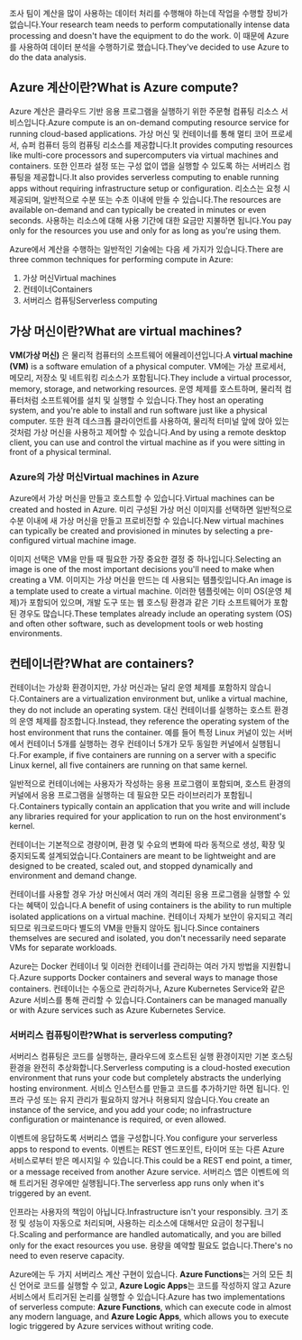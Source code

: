 <span data-ttu-id="11ca7-101">조사 팀이 계산을 많이 사용하는 데이터 처리를 수행해야 하는데 작업을 수행할 장비가 없습니다.</span><span class="sxs-lookup"><span data-stu-id="11ca7-101">Your research team needs to perform computationally intense data processing and doesn't have the equipment to do the work.</span></span> <span data-ttu-id="11ca7-102">이 때문에 Azure를 사용하여 데이터 분석을 수행하기로 했습니다.</span><span class="sxs-lookup"><span data-stu-id="11ca7-102">They've decided to use Azure to do the data analysis.</span></span>

## <a name="what-is-azure-compute"></a><span data-ttu-id="11ca7-103">Azure 계산이란?</span><span class="sxs-lookup"><span data-stu-id="11ca7-103">What is Azure compute?</span></span>
<span data-ttu-id="11ca7-104">Azure 계산은 클라우드 기반 응용 프로그램을 실행하기 위한 주문형 컴퓨팅 리소스 서비스입니다.</span><span class="sxs-lookup"><span data-stu-id="11ca7-104">Azure compute is an on-demand computing resource service for running cloud-based applications.</span></span> <span data-ttu-id="11ca7-105">가상 머신 및 컨테이너를 통해 멀티 코어 프로세서, 슈퍼 컴퓨터 등의 컴퓨팅 리소스를 제공합니다.</span><span class="sxs-lookup"><span data-stu-id="11ca7-105">It provides computing resources like multi-core processors and supercomputers via virtual machines and containers.</span></span> <span data-ttu-id="11ca7-106">또한 인프라 설정 또는 구성 없이 앱을 실행할 수 있도록 하는 서버리스 컴퓨팅을 제공합니다.</span><span class="sxs-lookup"><span data-stu-id="11ca7-106">It also provides serverless computing to enable running apps without requiring infrastructure setup or configuration.</span></span> <span data-ttu-id="11ca7-107">리소스는 요청 시 제공되며, 일반적으로 수분 또는 수초 이내에 만들 수 있습니다.</span><span class="sxs-lookup"><span data-stu-id="11ca7-107">The resources are available on-demand and can typically be created in minutes or even seconds.</span></span> <span data-ttu-id="11ca7-108">사용하는 리소스에 대해 사용 기간에 대한 요금만 지불하면 됩니다.</span><span class="sxs-lookup"><span data-stu-id="11ca7-108">You pay only for the resources you use and only for as long as you're using them.</span></span>

<span data-ttu-id="11ca7-109">Azure에서 계산을 수행하는 일반적인 기술에는 다음 세 가지가 있습니다.</span><span class="sxs-lookup"><span data-stu-id="11ca7-109">There are three common techniques for performing compute in Azure:</span></span>
1. <span data-ttu-id="11ca7-110">가상 머신</span><span class="sxs-lookup"><span data-stu-id="11ca7-110">Virtual machines</span></span>
1. <span data-ttu-id="11ca7-111">컨테이너</span><span class="sxs-lookup"><span data-stu-id="11ca7-111">Containers</span></span>
1. <span data-ttu-id="11ca7-112">서버리스 컴퓨팅</span><span class="sxs-lookup"><span data-stu-id="11ca7-112">Serverless computing</span></span>

## <a name="what-are-virtual-machines"></a><span data-ttu-id="11ca7-113">가상 머신이란?</span><span class="sxs-lookup"><span data-stu-id="11ca7-113">What are virtual machines?</span></span>

<span data-ttu-id="11ca7-114">**VM(가상 머신)** 은 물리적 컴퓨터의 소프트웨어 에뮬레이션입니다.</span><span class="sxs-lookup"><span data-stu-id="11ca7-114">A **virtual machine (VM)** is a software emulation of a physical computer.</span></span> <span data-ttu-id="11ca7-115">VM에는 가상 프로세서, 메모리, 저장소 및 네트워킹 리소스가 포함됩니다.</span><span class="sxs-lookup"><span data-stu-id="11ca7-115">They include a virtual processor, memory, storage, and networking resources.</span></span> <span data-ttu-id="11ca7-116">운영 체제를 호스트하며, 물리적 컴퓨터처럼 소프트웨어를 설치 및 실행할 수 있습니다.</span><span class="sxs-lookup"><span data-stu-id="11ca7-116">They host an operating system, and you're able to install and run software just like a physical computer.</span></span> <span data-ttu-id="11ca7-117">또한 원격 데스크톱 클라이언트를 사용하여, 물리적 터미널 앞에 앉아 있는 것처럼 가상 머신을 사용하고 제어할 수 있습니다.</span><span class="sxs-lookup"><span data-stu-id="11ca7-117">And by using a remote desktop client, you can use and control the virtual machine as if you were sitting in front of a physical terminal.</span></span>

### <a name="virtual-machines-in-azure"></a><span data-ttu-id="11ca7-118">Azure의 가상 머신</span><span class="sxs-lookup"><span data-stu-id="11ca7-118">Virtual machines in Azure</span></span>

<span data-ttu-id="11ca7-119">Azure에서 가상 머신을 만들고 호스트할 수 있습니다.</span><span class="sxs-lookup"><span data-stu-id="11ca7-119">Virtual machines can be created and hosted in Azure.</span></span> <span data-ttu-id="11ca7-120">미리 구성된 가상 머신 이미지를 선택하면 일반적으로 수분 이내에 새 가상 머신을 만들고 프로비전할 수 있습니다.</span><span class="sxs-lookup"><span data-stu-id="11ca7-120">New virtual machines can typically be created and provisioned in minutes by selecting a pre-configured virtual machine image.</span></span>

<span data-ttu-id="11ca7-121">이미지 선택은 VM을 만들 때 필요한 가장 중요한 결정 중 하나입니다.</span><span class="sxs-lookup"><span data-stu-id="11ca7-121">Selecting an image is one of the most important decisions you'll need to make when creating a VM.</span></span> <span data-ttu-id="11ca7-122">이미지는 가상 머신을 만드는 데 사용되는 템플릿입니다.</span><span class="sxs-lookup"><span data-stu-id="11ca7-122">An image is a template used to create a virtual machine.</span></span> <span data-ttu-id="11ca7-123">이러한 템플릿에는 이미 OS(운영 체제)가 포함되어 있으며, 개발 도구 또는 웹 호스팅 환경과 같은 기타 소프트웨어가 포함된 경우도 많습니다.</span><span class="sxs-lookup"><span data-stu-id="11ca7-123">These templates already include an operating system (OS) and often other software, such as development tools or web hosting environments.</span></span>

## <a name="what-are-containers"></a><span data-ttu-id="11ca7-124">컨테이너란?</span><span class="sxs-lookup"><span data-stu-id="11ca7-124">What are containers?</span></span>

<span data-ttu-id="11ca7-125">컨테이너는 가상화 환경이지만, 가상 머신과는 달리 운영 체제를 포함하지 않습니다.</span><span class="sxs-lookup"><span data-stu-id="11ca7-125">Containers are a virtualization environment but, unlike a virtual machine, they do not include an operating system.</span></span> <span data-ttu-id="11ca7-126">대신 컨테이너를 실행하는 호스트 환경의 운영 체제를 참조합니다.</span><span class="sxs-lookup"><span data-stu-id="11ca7-126">Instead, they reference the operating system of the host environment that runs the container.</span></span> <span data-ttu-id="11ca7-127">예를 들어 특정 Linux 커널이 있는 서버에서 컨테이너 5개를 실행하는 경우 컨테이너 5개가 모두 동일한 커널에서 실행됩니다.</span><span class="sxs-lookup"><span data-stu-id="11ca7-127">For example, if five containers are running on a server with a specific Linux kernel, all five containers are running on that same kernel.</span></span> 

<span data-ttu-id="11ca7-128">일반적으로 컨테이너에는 사용자가 작성하는 응용 프로그램이 포함되며, 호스트 환경의 커널에서 응용 프로그램을 실행하는 데 필요한 모든 라이브러리가 포함됩니다.</span><span class="sxs-lookup"><span data-stu-id="11ca7-128">Containers typically contain an application that you write and will include any libraries required for your application to run on the host environment's kernel.</span></span> 

<span data-ttu-id="11ca7-129">컨테이너는 기본적으로 경량이며, 환경 및 수요의 변화에 따라 동적으로 생성, 확장 및 중지되도록 설계되었습니다.</span><span class="sxs-lookup"><span data-stu-id="11ca7-129">Containers are meant to be lightweight and are designed to be created, scaled out, and stopped dynamically and environment and demand change.</span></span>

<span data-ttu-id="11ca7-130">컨테이너를 사용할 경우 가상 머신에서 여러 개의 격리된 응용 프로그램을 실행할 수 있다는 혜택이 있습니다.</span><span class="sxs-lookup"><span data-stu-id="11ca7-130">A benefit of using containers is the ability to run multiple isolated applications on a virtual machine.</span></span> <span data-ttu-id="11ca7-131">컨테이너 자체가 보안이 유지되고 격리되므로 워크로드마다 별도의 VM을 만들지 않아도 됩니다.</span><span class="sxs-lookup"><span data-stu-id="11ca7-131">Since containers themselves are secured and isolated, you don't necessarily need separate VMs for separate workloads.</span></span>

<span data-ttu-id="11ca7-132">Azure는 Docker 컨테이너 및 이러한 컨테이너를 관리하는 여러 가지 방법을 지원합니다.</span><span class="sxs-lookup"><span data-stu-id="11ca7-132">Azure supports Docker containers and several ways to manage those containers.</span></span> <span data-ttu-id="11ca7-133">컨테이너는 수동으로 관리하거나, Azure Kubernetes Service와 같은 Azure 서비스를 통해 관리할 수 있습니다.</span><span class="sxs-lookup"><span data-stu-id="11ca7-133">Containers can be managed manually or with Azure services such as Azure Kubernetes Service.</span></span>

### <a name="what-is-serverless-computing"></a><span data-ttu-id="11ca7-134">서버리스 컴퓨팅이란?</span><span class="sxs-lookup"><span data-stu-id="11ca7-134">What is serverless computing?</span></span>

<span data-ttu-id="11ca7-135">서버리스 컴퓨팅은 코드를 실행하는, 클라우드에 호스트된 실행 환경이지만 기본 호스팅 환경을 완전히 추상화합니다.</span><span class="sxs-lookup"><span data-stu-id="11ca7-135">Serverless computing is a cloud-hosted execution environment that runs your code but completely abstracts the underlying hosting environment.</span></span> <span data-ttu-id="11ca7-136">서비스 인스턴스를 만들고 코드를 추가하기만 하면 됩니다. 인프라 구성 또는 유지 관리가 필요하지 않거나 허용되지 않습니다.</span><span class="sxs-lookup"><span data-stu-id="11ca7-136">You create an instance of the service, and you add your code; no infrastructure configuration or maintenance is required, or even allowed.</span></span>

<span data-ttu-id="11ca7-137">이벤트에 응답하도록 서버리스 앱을 구성합니다.</span><span class="sxs-lookup"><span data-stu-id="11ca7-137">You configure your serverless apps to respond to events.</span></span> <span data-ttu-id="11ca7-138">이벤트는 REST 엔드포인트, 타이머 또는 다른 Azure 서비스로부터 받은 메시지일 수 있습니다.</span><span class="sxs-lookup"><span data-stu-id="11ca7-138">This could be a REST end point, a timer, or a message received from another Azure service.</span></span> <span data-ttu-id="11ca7-139">서버리스 앱은 이벤트에 의해 트리거된 경우에만 실행됩니다.</span><span class="sxs-lookup"><span data-stu-id="11ca7-139">The serverless app runs only when it's triggered by an event.</span></span> 

<span data-ttu-id="11ca7-140">인프라는 사용자의 책임이 아닙니다.</span><span class="sxs-lookup"><span data-stu-id="11ca7-140">Infrastructure isn't your responsibly.</span></span> <span data-ttu-id="11ca7-141">크기 조정 및 성능이 자동으로 처리되며, 사용하는 리소스에 대해서만 요금이 청구됩니다.</span><span class="sxs-lookup"><span data-stu-id="11ca7-141">Scaling and performance are handled automatically, and you are billed only for the exact resources you use.</span></span> <span data-ttu-id="11ca7-142">용량을 예약할 필요도 없습니다.</span><span class="sxs-lookup"><span data-stu-id="11ca7-142">There's no need to even reserve capacity.</span></span>

<span data-ttu-id="11ca7-143">Azure에는 두 가지 서버리스 계산 구현이 있습니다. **Azure Functions**는 거의 모든 최신 언어로 코드를 실행할 수 있고, **Azure Logic Apps**는 코드를 작성하지 않고 Azure 서비스에서 트리거된 논리를 실행할 수 있습니다.</span><span class="sxs-lookup"><span data-stu-id="11ca7-143">Azure has two implementations of serverless compute: **Azure Functions**, which can execute code in almost any modern language, and **Azure Logic Apps**, which allows you to execute logic triggered by Azure services without writing code.</span></span>
